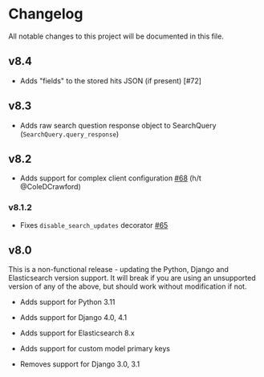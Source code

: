 # Changelog

All notable changes to this project will be documented in this file.

## v8.4

- Adds "fields" to the stored hits JSON (if present) [#72]

## v8.3

- Adds raw search question response object to SearchQuery (`SearchQuery.query_response`)

## v8.2

- Adds support for complex client configuration [#68](https://github.com/yunojuno/elasticsearch-django/issues/68) (h/t @ColeDCrawford)

### v8.1.2

- Fixes `disable_search_updates` decorator [#65](https://github.com/yunojuno/elasticsearch-django/issues/65)

## v8.0

This is a non-functional release - updating the Python, Django and
Elasticsearch version support. It will break if you are using an
unsupported version of any of the above, but should work without
modification if not.

- Adds support for Python 3.11
- Adds support for Django 4.0, 4.1
- Adds support for Elasticsearch 8.x
- Adds support for custom model primary keys

- Removes support for Django 3.0, 3.1
